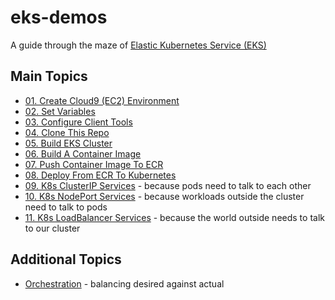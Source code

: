 # eks-demos
A guide through the maze of [Elastic Kubernetes Service (EKS)](https://aws.amazon.com/eks)

## Main Topics
* [01. Create Cloud9 (EC2) Environment](doc/01-cloud9/README.md)
* [02. Set Variables](doc/02-set-variables/README.md)
* [03. Configure Client Tools](doc/03-client-tools/README.md)
* [04. Clone This Repo](doc/04-clone-repo/README.md)
* [05. Build EKS Cluster](doc/05-build-cluster/README.md)
* [06. Build A Container Image](doc/06-build-container-image/README.md)
* [07. Push Container Image To ECR](doc/07-push-to-ecr/README.md)
* [08. Deploy From ECR To Kubernetes](doc/08-deploy-to-k8s/README.md)
* [09. K8s ClusterIP Services](doc/09-clusterip-services/README.md) - because pods need to talk to each other
* [10. K8s NodePort Services](doc/10-nodeport-services/README.md) - because workloads outside the cluster need to talk to pods
* [11. K8s LoadBalancer Services](doc/11-loadbalancer-services/README.md) - because the world outside needs to talk to our cluster

## Additional Topics
* [Orchestration](doc/orchestration/README.md) - balancing desired against actual
